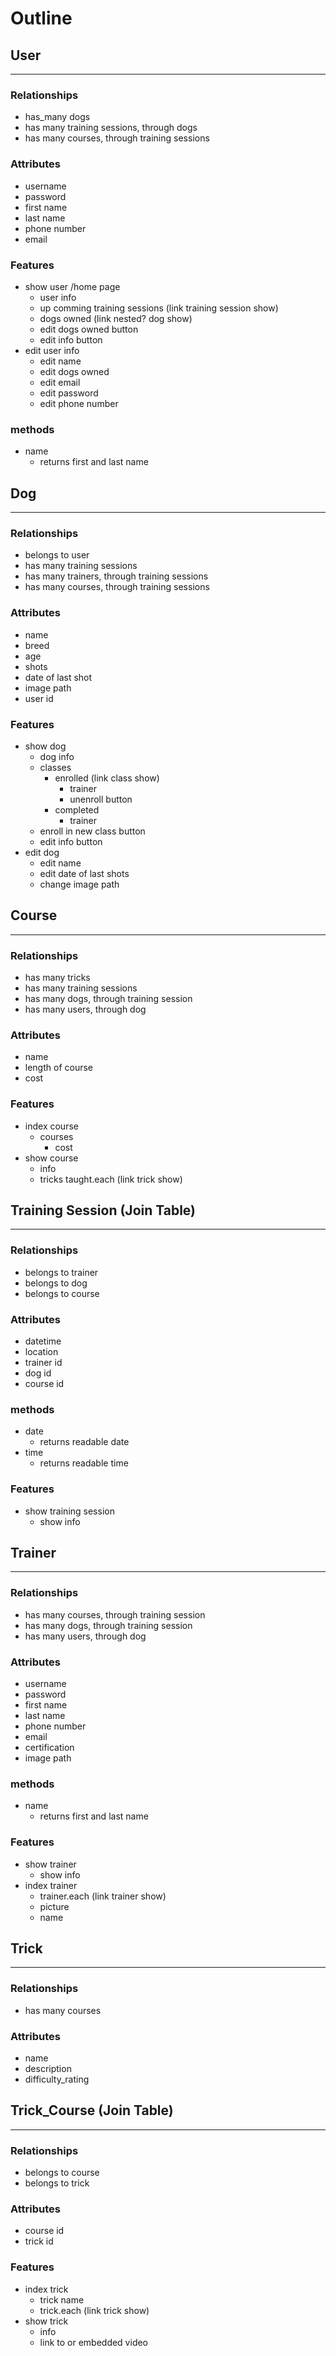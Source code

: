 # Outline

## User
___
### Relationships
- has_many dogs
- has many training sessions, through dogs
- has many courses, through training sessions
### Attributes
- username
- password
- first name
- last name
- phone number
- email 
### Features
- show user /home page
    - user info
    - up comming training sessions (link training session show)
    - dogs owned (link nested? dog show)
    - edit dogs owned button
    - edit info button
- edit user info
    - edit name
    - edit dogs owned
    - edit email
    - edit password
    - edit phone number
### methods
- name
    - returns first and last name

## Dog
___
### Relationships
- belongs to user
- has many training sessions
- has many trainers, through training sessions
- has many courses, through training sessions
### Attributes
- name
- breed
- age
- shots
- date of last shot 
- image path
- user id
### Features
- show dog
    - dog info
    - classes
        - enrolled (link class show)
            - trainer
            - unenroll button
        - completed
            - trainer
    - enroll in new class button
    - edit info button
- edit dog
    - edit name
    - edit date of last shots
    - change image path

## Course
___
### Relationships
- has many tricks
- has many training sessions
- has many dogs, through training session
- has many users, through dog
### Attributes
- name
- length of course
- cost 
### Features
- index course
    - courses
        - cost
- show course
    - info 
    - tricks taught.each (link trick show)

## Training Session (Join Table)
___
### Relationships
- belongs to trainer
- belongs to dog
- belongs to course
### Attributes
- datetime
- location 
- trainer id
- dog id
- course id
### methods
- date
    - returns readable date
- time
    - returns readable time
### Features
- show training session
    - show info


## Trainer
___
### Relationships
- has many courses, through training session
- has many dogs, through training session
- has many users, through dog
### Attributes
- username
- password
- first name
- last name
- phone number
- email
- certification
- image path
### methods
- name
    - returns first and last name
### Features
- show trainer
    - show info
- index trainer
    - trainer.each (link trainer show)
    - picture
    - name

## Trick
___
### Relationships
- has many courses
### Attributes
- name
- description
- difficulty_rating

## Trick_Course (Join Table)
___
### Relationships
- belongs to course
- belongs to trick
### Attributes
- course id
- trick id
### Features
- index trick
    - trick name
    - trick.each (link trick show)
- show trick
    - info
    - link to or embedded video
